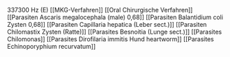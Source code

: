 337300 Hz (E)
[[MKG-Verfahren]]
[[Oral Chirurgische Verfahren]]
[[Parasiten Ascaris megalocephala (male) 0,68]]
[[Parasiten Balantidium coli Zysten 0,68]]
[[Parasiten Capillaria hepatica (Leber sect.)]]
[[Parasiten Chilomastix Zysten (Ratte)]]
[[Parasites Besnoitia (Lunge sect.)]]
[[Parasites Chilomonas]]
[[Parasites Dirofilaria immitis Hund heartworm]]
[[Parasites Echinoporyphium recurvatum]]